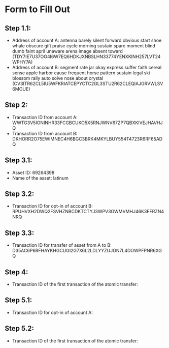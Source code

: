 # Form to Fill Out

## Step 1.1:

* Address of account A: antenna barely silent forward obvious start shoe whale obscure gift praise cycle morning sustain spare moment blind dumb faint april unaware arena image absent toward (TDY7IE7U37OO4I6W7EQ6HDKJXNBSLHN33774YENXKINH257LVT24WPHY7A)
* Address of account B: segment rate jar okay express suffer faith cereal sense apple harbor cause frequent horse pattern sustain legal ski blossom rally auto solve nose about crystal (CV3ITR62CL5IU5WFKRIATCEPYCTC2GL3STU2R62CLEQIAJGRVWLSV6MOUE)

## Step 2:

* Transaction ID from account A: WWTG3V5IONINHR33FCGBCUKO5X5RNJWNV67ZP7QBXKIVEJHAVHJQ
* Transaction ID from account B: DKHORR2O75EWIMNEC4H6BGC3BRK4MKYLBUY554T4723R6RF65ADQ

## Step 3.1:

* Asset ID: 69264398
* Name of the asset: latinum

## Step 3.2:

* Transaction ID for opt-in of account B: RPUHVXH2DWQ2FSVHZNBCDKTCTYJ3WPV3GWMVMHJ46K3FFRZN4NRQ

## Step 3.3:

* Transaction ID for transfer of asset from A to B: D35AC6P6RFHAYKHGCUGI2G7X6L2LDLYYZUJON7L4DOWPFPNR6XGQ

## Step 4:

* Transaction ID of the first transaction of the atomic transfer:

## Step 5.1:

* Transaction ID for opt-in of account A:

## Step 5.2:

* Transaction ID of the first transaction of the atomic transfer:
